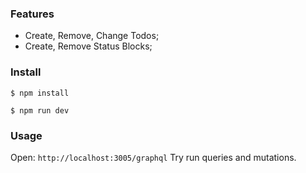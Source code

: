 ### Features

- Create, Remove, Change Todos;
- Create, Remove Status Blocks;

### Install

`$ npm install`

`$ npm run dev`

### Usage

Open: `http://localhost:3005/graphql` 
Try run queries and mutations.
